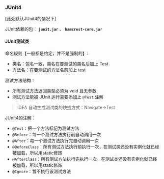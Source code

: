 ### JUnit4

[此处默认JUnit4的情况下]

JUnit依赖的包： **`junit.jar`** 、 **`hamcrest-core.jar`**

#### JUnit测试类

命名规则【一般都是约定，并不是强制的】:

- 类名：包名一致，类名在要测试的类名后加上 Test
- 方法名：在要测试的方法名前加上 test

测试方法结构：

- 所有测试方法返回类型必须为 void 且无参数
- 测试方法能被 JUnit 运行需要添加上 `@Test` 注解

> IDEA 自动生成测试类的快捷方式：Navigate->Test

JUnit4的注解：

- `@Test`：把一个方法标记为测试方法
- `@Before`：每一个测试方法执行前自动调用一次
- `@After`：每一个测试方法执行完自动调用一次
- `@BeforeClass`：所有测试方法执行前执行一次，在测试类还没有实例化就已经被加载，所以用static修饰
- `@AfterClass`：所有测试方法执行完执行一次，在测试类还没有实例化就已经被加载，所以用static修饰
- `@Ignore`：暂不执行该测试方法


